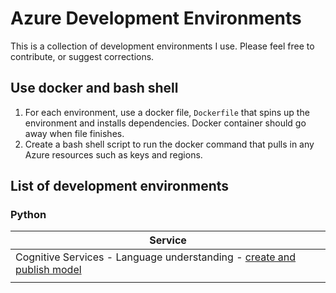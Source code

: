 # Azure Development Environments

This is a collection of development environments I use. Please feel free to contribute, or suggest corrections.

## Use docker and bash shell

1. For each environment, use a docker file, `Dockerfile` that spins up the environment and installs dependencies. Docker container should go away when file finishes. 
1. Create a bash shell script to run the docker command that pulls in any Azure resources such as keys and regions. 

## List of development environments

### Python

|Service|
|--|
|Cognitive Services - Language understanding - [create and publish model](./CognitiveServices/LanguageUnderstanding/Windows/Python/create-app/readme.md)|
||

